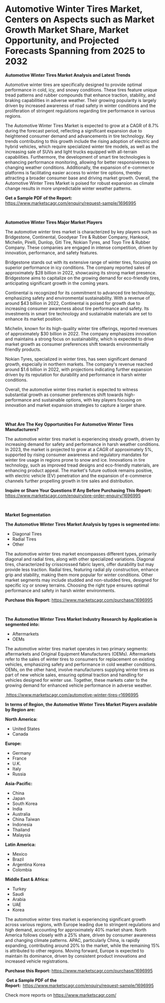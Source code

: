 <p><h1>Automotive Winter Tires Market, Centers on Aspects such as Market Growth Market Share, Market Opportunity, and Projected Forecasts Spanning from 2025 to 2032</h1></p><p><strong>Automotive Winter Tires Market Analysis and Latest Trends</strong></p>
<p><p>Automotive winter tires are specifically designed to provide optimal performance in cold, icy, and snowy conditions. These tires feature unique tread patterns and rubber compounds that enhance traction, stability, and braking capabilities in adverse weather. Their growing popularity is largely driven by increased awareness of road safety in winter conditions and the proliferation of stringent regulations regarding tire performance in various regions.</p><p>The Automotive Winter Tires Market is expected to grow at a CAGR of 8.7% during the forecast period, reflecting a significant expansion due to heightened consumer demand and advancements in tire technology. Key trends contributing to this growth include the rising adoption of electric and hybrid vehicles, which require specialized winter tire models, as well as the increasing sale of SUVs and light trucks equipped with all-terrain capabilities. Furthermore, the development of smart tire technologies is enhancing performance monitoring, allowing for better responsiveness to changing weather conditions. Additionally, the expansion of e-commerce platforms is facilitating easier access to winter tire options, thereby attracting a broader consumer base and driving market growth. Overall, the Automotive Winter Tires Market is poised for robust expansion as climate change results in more unpredictable winter weather patterns.</p></p>
<p><strong>Get a Sample PDF of the Report:&nbsp;</strong> <a href="https://www.marketscagr.com/enquiry/request-sample/1696995?utm_campaign=1999&utm_medium=2&utm_source=Github&utm_content=ia&utm_term=08012025&utm_id=automotive-winter-tires">https://www.marketscagr.com/enquiry/request-sample/1696995</a></p>
<p>&nbsp;</p>
<p><strong>Automotive Winter Tires Major Market Players</strong></p>
<p><p>The automotive winter tires market is characterized by key players such as Bridgestone, Continental, Goodyear Tire & Rubber Company, Hankook, Michelin, Pirelli, Dunlop, Giti Tire, Nokian Tyres, and Toyo Tire & Rubber Company. These companies are engaged in intense competition, driven by innovation, performance, and safety features.</p><p>Bridgestone stands out with its extensive range of winter tires, focusing on superior performance in icy conditions. The company reported sales of approximately $28 billion in 2022, showcasing its strong market presence. Bridgestone aims to capitalize on the growing demand for eco-friendly tires, anticipating significant growth in the coming years.</p><p>Continental is recognized for its commitment to advanced tire technology, emphasizing safety and environmental sustainability. With a revenue of around $43 billion in 2022, Continental is poised for growth due to increasing consumer awareness about tire performance and safety. Its investments in smart tire technology and sustainable materials are set to enhance its market position.</p><p>Michelin, known for its high-quality winter tire offerings, reported revenues of approximately $30 billion in 2022. The company emphasizes innovation and maintains a strong focus on sustainability, which is expected to drive market growth as consumer preferences shift towards environmentally friendly products.</p><p>Nokian Tyres, specialized in winter tires, has seen significant demand growth, especially in northern markets. The company's revenue reached around $1.6 billion in 2022, with projections indicating further expansion driven by its reputation for durability and performance in harsh winter conditions.</p><p>Overall, the automotive winter tires market is expected to witness substantial growth as consumer preferences shift towards high-performance and sustainable options, with key players focusing on innovation and market expansion strategies to capture a larger share.</p></p>
<p>&nbsp;</p>
<p><strong>What Are The Key Opportunities For Automotive Winter Tires Manufacturers?</strong></p>
<p><p>The automotive winter tires market is experiencing steady growth, driven by increasing demand for safety and performance in harsh weather conditions. In 2023, the market is projected to grow at a CAGR of approximately 5%, supported by rising consumer awareness and regulatory mandates for winter tire usage in regions prone to snow and ice. Innovations in tire technology, such as improved tread designs and eco-friendly materials, are enhancing product appeal. The market's future outlook remains positive, with electric vehicle (EV) penetration and the expansion of e-commerce channels further propelling growth in tire sales and distribution.</p></p>
<p><strong>Inquire or Share Your Questions If Any Before Purchasing This Report:</strong> <a href="https://www.marketscagr.com/enquiry/pre-order-enquiry/1696995?utm_campaign=1999&utm_medium=2&utm_source=Github&utm_content=ia&utm_term=08012025&utm_id=automotive-winter-tires">https://www.marketscagr.com/enquiry/pre-order-enquiry/1696995</a></p>
<p>&nbsp;</p>
<p><strong>Market Segmentation</strong></p>
<p><strong>The Automotive Winter Tires Market Analysis by types is segmented into:</strong></p>
<p><ul><li>Diagonal Tires</li><li>Radial Tires</li><li>Other</li></ul></p>
<p><p>The automotive winter tires market encompasses different types, primarily diagonal and radial tires, along with other specialized variations. Diagonal tires, characterized by crisscrossed fabric layers, offer durability but may provide less traction. Radial tires, featuring radial ply construction, enhance grip and stability, making them more popular for winter conditions. Other market segments may include studded and non-studded tires, designed for specific icy or snowy terrains. Choosing the right type ensures optimal performance and safety in harsh winter environments.</p></p>
<p><strong>Purchase this Report:&nbsp;</strong><a href="https://www.marketscagr.com/purchase/1696995?utm_campaign=1999&utm_medium=2&utm_source=Github&utm_content=ia&utm_term=08012025&utm_id=automotive-winter-tires">https://www.marketscagr.com/purchase/1696995</a></p>
<p>&nbsp;</p>
<p><strong>The Automotive Winter Tires Market Industry Research by Application is segmented into:</strong></p>
<p><ul><li>Aftermarkets</li><li>OEMs</li></ul></p>
<p><p>The automotive winter tires market operates in two primary segments: aftermarkets and Original Equipment Manufacturers (OEMs). Aftermarkets refer to the sales of winter tires to consumers for replacement on existing vehicles, emphasizing safety and performance in cold weather conditions. OEMs, on the other hand, involve manufacturers supplying winter tires as part of new vehicle sales, ensuring optimal traction and handling for vehicles designed for winter use. Together, these markets cater to the growing demand for enhanced vehicle performance in adverse weather.</p></p>
<p><a href="https://www.marketscagr.com/automotive-winter-tires-r1696995?utm_campaign=1999&utm_medium=2&utm_source=Github&utm_content=ia&utm_term=08012025&utm_id=automotive-winter-tires">&nbsp;https://www.marketscagr.com/automotive-winter-tires-r1696995</a></p>
<p><strong>In terms of Region, the Automotive Winter Tires Market Players available by Region are:</strong></p>
<p>
    <p> <strong> North America: </strong>
        <ul>
            <li>United States</li>
            <li>Canada</li>
        </ul>
        </p> 
    <p> <strong> Europe: </strong>
        <ul>
            <li>Germany</li>
            <li>France</li>
            <li>U.K.</li>
            <li>Italy</li>
            <li>Russia</li>
        </ul>
        </p> 
    <p> <strong> Asia-Pacific: </strong>
        <ul>
            <li>China</li>
            <li>Japan</li>
            <li>South Korea</li>
            <li>India</li>
            <li>Australia</li>
            <li>China Taiwan</li>
            <li>Indonesia</li>
            <li>Thailand</li>
            <li>Malaysia</li>
        </ul>
        </p> 
    <p> <strong> Latin America: </strong>
        <ul>
            <li>Mexico</li>
            <li>Brazil</li>
            <li>Argentina Korea</li>
            <li>Colombia</li>
        </ul>
        </p> 
    <p> <strong> Middle East & Africa: </strong>
        <ul>
            <li>Turkey</li>
            <li>Saudi</li>
            <li>Arabia</li>
            <li>UAE</li>
            <li>Korea</li>
        </ul>
    </p>
    </p>
<p><p>The automotive winter tires market is experiencing significant growth across various regions, with Europe leading due to stringent regulations and high demand, accounting for approximately 40% market share. North America follows closely with a 25% share, driven by consumer awareness and changing climate patterns. APAC, particularly China, is rapidly expanding, contributing around 20% to the market, while the remaining 15% is attributed to other regions. Moving forward, Europe is expected to maintain its dominance, driven by consistent product innovations and increased vehicle registrations.</p></p>
<p><strong>Purchase this Report: </strong><a href="https://www.marketscagr.com/purchase/1696995?utm_campaign=1999&utm_medium=2&utm_source=Github&utm_content=ia&utm_term=08012025&utm_id=automotive-winter-tires">https://www.marketscagr.com/purchase/1696995</a></p>
<p>&nbsp;<strong>Get a Sample PDF of the Report:&nbsp;&nbsp;</strong><a href="https://www.marketscagr.com/enquiry/request-sample/1696995?utm_campaign=1999&utm_medium=2&utm_source=Github&utm_content=ia&utm_term=08012025&utm_id=automotive-winter-tires">https://www.marketscagr.com/enquiry/request-sample/1696995</a></p>
<p><strong></strong></p>
<p>Check more reports on <a href="https://www.marketscagr.com/?utm_campaign=1999&utm_medium=2&utm_source=Github&utm_content=ia&utm_term=08012025&utm_id=automotive-winter-tires">https://www.marketscagr.com/</a></p>